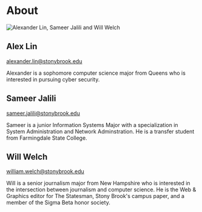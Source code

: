# About

![Alexander Lin, Sameer Jalili and Will Welch](/images/team.jpg)

## Alex Lin

<alexander.lin@stonybrook.edu>

Alexander is a sophomore computer science major from Queens who is interested in pursuing  cyber security.

## Sameer Jalili

<sameer.jalili@stonybrook.edu>

Sameer is a junior Information Systems Major with a specialization in System Administration and Network Adminstration. He is a transfer student from Farmingdale State College.

## Will Welch

<william.welch@stonybrook.edu>

Will is a senior journalism major from New Hampshire who is interested in the intersection between journalism and computer science. He is the Web & Graphics editor for The Statesman, Stony Brook's campus paper, and a member of the Sigma Beta honor society.